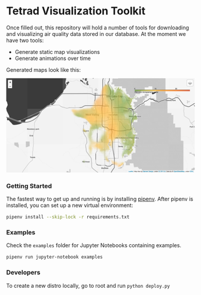 # Tetrad Visualization Toolkit

Once filled out, this repository will hold a number of tools for downloading and visualizing air quality data stored in our database. At the moment we have two tools:

- Generate static map visualizations
- Generate animations over time

Generated maps look like this:

![Static Snapshot Estimate Map](examples/files/map.png)

### Getting Started

The fastest way to get up and running is by installing [pipenv](https://pipenv.pypa.io/en/latest/). After pipenv is installed, you can set up a new virtual environment:

```bash
pipenv install --skip-lock -r requirements.txt
```

### Examples

Check the `examples` folder for Jupyter Notebooks containing examples.

```bash
pipenv run jupyter-notebook examples
```

### Developers

To create a new distro locally, go to root and run `python deploy.py`